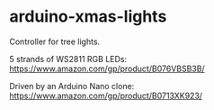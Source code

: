 # arduino-xmas-lights

Controller for tree lights.

5 strands of WS2811 RGB LEDs: https://www.amazon.com/gp/product/B076VBSB3B/

Driven by an Arduino Nano clone: https://www.amazon.com/gp/product/B0713XK923/
